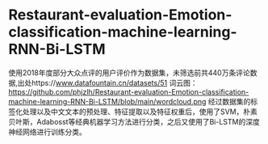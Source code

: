 # Restaurant-evaluation-Emotion-classification-machine-learning-RNN-Bi-LSTM
使用2018年度部分大众点评的用户评价作为数据集，未筛选前共440万条评论数据,出处https://www.datafountain.cn/datasets/51
词云图：
https://github.com/phjzlh/Restaurant-evaluation-Emotion-classification-machine-learning-RNN-Bi-LSTM/blob/main/wordcloud.png
经过数据集的标签化处理以及中文文本的预处理、特征提取以及特征权重后，使用了SVM，朴素贝叶斯，Adabosst等经典机器学习方法进行分类，之后又使用了Bi-LSTM的深度神经网络进行训练分类。
